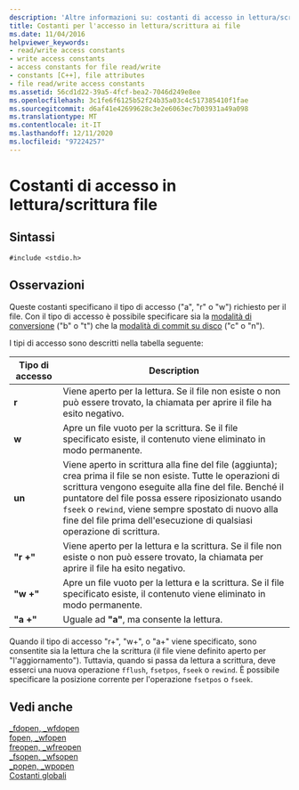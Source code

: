 ```yaml
---
description: 'Altre informazioni su: costanti di accesso in lettura/scrittura file'
title: Costanti per l'accesso in lettura/scrittura ai file
ms.date: 11/04/2016
helpviewer_keywords:
- read/write access constants
- write access constants
- access constants for file read/write
- constants [C++], file attributes
- file read/write access constants
ms.assetid: 56cd1d22-39a5-4fcf-bea2-7046d249e8ee
ms.openlocfilehash: 3c1fe6f6125b52f24b35a03c4c517385410f1fae
ms.sourcegitcommit: d6af41e42699628c3e2e6063ec7b03931a49a098
ms.translationtype: MT
ms.contentlocale: it-IT
ms.lasthandoff: 12/11/2020
ms.locfileid: "97224257"
---
```

# <a name="file-readwrite-access-constants"></a>Costanti di accesso in lettura/scrittura file

## <a name="syntax"></a>Sintassi

```
#include <stdio.h>
```

## <a name="remarks"></a>Osservazioni

Queste costanti specificano il tipo di accesso ("a", "r" o "w") richiesto per il file. Con il tipo di accesso è possibile specificare sia la [modalità di conversione](../c-runtime-library/file-translation-constants.md) ("b" o "t") che la [modalità di commit su disco](../c-runtime-library/commit-to-disk-constants.md) ("c" o "n").

I tipi di accesso sono descritti nella tabella seguente:

|Tipo di accesso|Description|
|----------|----------------|
|**r**|Viene aperto per la lettura. Se il file non esiste o non può essere trovato, la chiamata per aprire il file ha esito negativo.|
|**w**|Apre un file vuoto per la scrittura. Se il file specificato esiste, il contenuto viene eliminato in modo permanente.|
|**un**|Viene aperto in scrittura alla fine del file (aggiunta); crea prima il file se non esiste. Tutte le operazioni di scrittura vengono eseguite alla fine del file. Benché il puntatore del file possa essere riposizionato usando `fseek` o `rewind`, viene sempre spostato di nuovo alla fine del file prima dell'esecuzione di qualsiasi operazione di scrittura. |
|**"r +"**|Viene aperto per la lettura e la scrittura. Se il file non esiste o non può essere trovato, la chiamata per aprire il file ha esito negativo.|
|**"w +"**|Apre un file vuoto per la lettura e la scrittura. Se il file specificato esiste, il contenuto viene eliminato in modo permanente.|
|**"a +"**|Uguale ad **"a"**, ma consente la lettura.|

Quando il tipo di accesso "r+", "w+", o "a+" viene specificato, sono consentite sia la lettura che la scrittura (il file viene definito aperto per "l'aggiornamento"). Tuttavia, quando si passa da lettura a scrittura, deve esserci una nuova operazione `fflush`, `fsetpos`, `fseek` o `rewind`. È possibile specificare la posizione corrente per l'operazione `fsetpos` o `fseek`.

## <a name="see-also"></a>Vedi anche

[_fdopen, _wfdopen](../c-runtime-library/reference/fdopen-wfdopen.md)<br/>
[fopen, _wfopen](../c-runtime-library/reference/fopen-wfopen.md)<br/>
[freopen, _wfreopen](../c-runtime-library/reference/freopen-wfreopen.md)<br/>
[_fsopen, _wfsopen](../c-runtime-library/reference/fsopen-wfsopen.md)<br/>
[_popen, _wpopen](../c-runtime-library/reference/popen-wpopen.md)<br/>
[Costanti globali](../c-runtime-library/global-constants.md)
